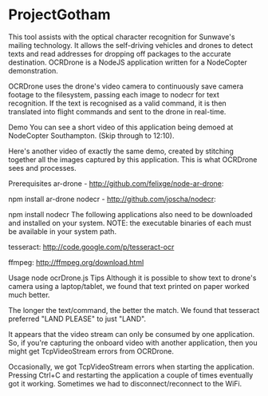 # ProjectGotham
This tool assists with the optical character recognition for Sunwave's mailing technology. It allows the self-driving vehicles and drones to detect texts and read addresses for dropping off packages to the accurate destination.
OCRDrone is a NodeJS application written for a NodeCopter demonstration.

OCRDrone uses the drone's video camera to continuously save camera footage to the filesystem, passing each image to nodecr for text recognition. If the text is recognised as a valid command, it is then translated into flight commands and sent to the drone in real-time.

Demo
You can see a short video of this application being demoed at NodeCopter Southampton. (Skip through to 12:10).

Here's another video of exactly the same demo, created by stitching together all the images captured by this application. This is what OCRDrone sees and processes.

Prerequisites
ar-drone - http://github.com/felixge/node-ar-drone:

npm install ar-drone
nodecr - http://github.com/joscha/nodecr:

npm install nodecr
The following applications also need to be downloaded and installed on your system. NOTE: the executable binaries of each must be available in your system path.

tesseract: http://code.google.com/p/tesseract-ocr

ffmpeg: http://ffmpeg.org/download.html

Usage
node ocrDrone.js
Tips
Although it is possible to show text to drone's camera using a laptop/tablet, we found that text printed on paper worked much better.

The longer the text/command, the better the match. We found that tesseract preferred "LAND PLEASE" to just "LAND".

It appears that the video stream can only be consumed by one application. So, if you're capturing the onboard video with another application, then you might get TcpVideoStream errors from OCRDrone.

Occasionally, we got TcpVideoStream errors when starting the application. Pressing Ctrl+C and restarting the application a couple of times eventually got it working. Sometimes we had to disconnect/reconnect to the WiFi.
